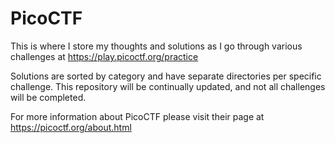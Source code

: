 # PicoCTF
This is where I store my thoughts and solutions as I go through various challenges at https://play.picoctf.org/practice

Solutions are sorted by category and have separate directories per specific challenge.
This repository will be continually updated, and not all challenges will be completed.

For more information about PicoCTF please visit their page at https://picoctf.org/about.html
